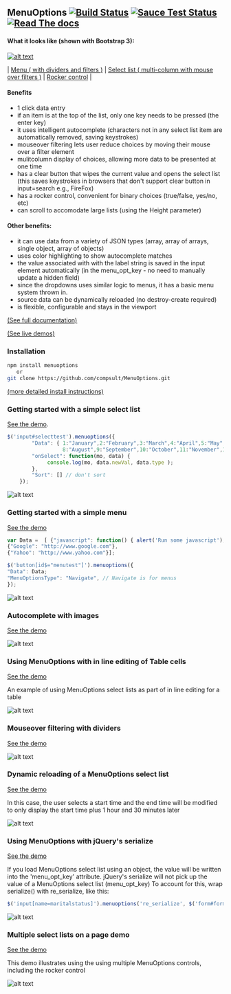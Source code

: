## MenuOptions [![Build Status](https://travis-ci.org/compsult/MenuOptions.svg?branch=1.7.2-6)](https://travis-ci.org/compsult/MenuOptions) [![Sauce Test Status](https://saucelabs.com/buildstatus/compsult)](https://saucelabs.com/u/compsult) [![Read The docs](https://readthedocs.org/projects/pip/badge/?version=latest)](http://menuoptions.readthedocs.org/en/latest/) ##

#### What it looks like (shown with Bootstrap 3):

[![alt text](http://www.menuoptions.org/examples/imgs/overview2.gif "menu, select lists and rocker control")](http://menuoptions.org/examples/bootstrap_ex.html "Bootstrap example")

| [Menu ( with dividers and filters )](http://www.menuoptions.org/examples/Dividers.html)       | [Select list ( multi-column with mouse over filters )](http://www.menuoptions.org/examples/ReloadMenuOptions.html) |  [Rocker control](http://www.menuoptions.org/examples/RockerControl.html)     |

#### Benefits


*   1 click data entry
*   if an item is at the top of the list, only one key needs to be pressed (the enter key)
*   it uses intelligent autocomplete (characters not in any select list item are automatically removed, saving keystrokes)
*   mouseover filtering lets user reduce choices by moving their mouse over a filter element
*   mulitcolumn display of choices, allowing more data to be presented at one time
*   has a clear button that wipes the current value and opens the select list (this saves keystrokes in browsers that don't support clear button in input=search e.g., FireFox) 
*   has a rocker control, convenient for binary choices (true/false, yes/no, etc)
*   can scroll to accomodate large lists (using the Height parameter)

#### Other benefits:

*   it can use data from a variety of JSON types (array, array of arrays, single object, array of objects)
*   uses color highlighting to show autocomplete matches 
*   the value associated with with the label string is saved in the input element automatically (in the menu_opt_key - no need to manually update a hidden field)
*   since the dropdowns uses similar logic to menus, it has a basic menu system thrown in.
*   source data can be dynamically reloaded (no destroy-create required)
*   is flexible, configurable and stays in the viewport  

[(See full documentation)](http://menuoptions.readthedocs.org/en/latest/)

[(See live demos)](http://www.menuoptions.org)

### Installation

```bash
npm install menuoptions
   or
git clone https://github.com/compsult/MenuOptions.git
```

[(more detailed install instructions)](http://menuoptions.readthedocs.org/en/latest/QuickStart.html)

### Getting started with a simple select list
[See the demo](http://www.menuoptions.org/examples/QuickStartSelect.html).

```javascript
$('input#selecttest').menuoptions({                                         
        "Data": { 1:"January",2:"February",3:"March",4:"April",5:"May", 6:"June",7:"July",
                  8:"August",9:"September",10:"October",11:"November",12:"December" },
        "onSelect": function(mo, data) {                                        
             console.log(mo, data.newVal, data.type );                          
        },                                                                                                               
        "Sort": [] // don't sort                                                            
    });           
```
![alt text](http://www.menuoptions.org/examples/imgs/SimpleSelect.jpg "select list image")

### Getting started with a simple menu

[See the demo](http://www.menuoptions.org/examples/QuickStartMenu.html)

```javascript
var Data =  [ {"javascript": function() { alert('Run some javascript'); }},
{"Google": "http://www.google.com"},
{"Yahoo": "http://www.yahoo.com"}];

$('button[id$="menutest"]').menuoptions({
"Data": Data;
"MenuOptionsType": "Navigate", // Navigate is for menus
});
```
![alt text](http://www.menuoptions.org/examples/imgs/SimpleMenu.jpg "simple menu image")

### Autocomplete with images
[See the demo](http://www.menuoptions.org/examples/SelectWithImages.html)

![alt text](http://www.menuoptions.org/examples/imgs/AutoCompWithImgs.jpg "autocomplete with images")

### Using MenuOptions with in line editing of Table cells
[See the demo](http://www.menuoptions.org/examples/InlinEdit.html)

An example of using MenuOptions select lists as part of in line editing for a table

![alt text](http://www.menuoptions.org/examples/imgs/InlineEditing.png "autocomplete with images")

### Mouseover filtering with dividers
[See the demo](http://www.menuoptions.org/examples/Dividers.html)

![alt text](http://www.menuoptions.org/examples/imgs/MenuWithMOandDivs.jpg "mouseover filtering with dividers")


### Dynamic reloading of a MenuOptions select list
[See the demo](http://www.menuoptions.org/examples/ReloadMenuOptions.html)

In this case, the user selects a start time and the end time will be modified to only display
the start time plus 1 hour and 30 minutes later

![alt text](http://www.menuoptions.org/examples/imgs/Reload.png "dynamic reload of MenuOptions select list")

### Using MenuOptions with jQuery's serialize
[See the demo](http://www.menuoptions.org/examples/Serialize.html)

If you load MenuOptions select list using an object, the value will be written into the 'menu_opt_key'
attribute.  jQuery's serialize will not pick up the value of a MenuOptions select list (menu_opt_key)
To account for this, wrap serialize() with re_serialize, like this:

```javascript
$('input[name=maritalstatus]').menuoptions('re_serialize', $('form#form1').serialize());
```

![alt text](http://www.menuoptions.org/examples/imgs/re_serialize.png "using MenuOptions with serialize() ")
### Multiple select lists on a page demo

[See the demo](http://www.menuoptions.org/examples/MultiSelect.html)

This demo illustrates using the using multiple MenuOptions controls, including the rocker control 

![alt text](http://www.menuoptions.org/examples/imgs/MultiSelects.png "using multiple menuoptions on a page ")

